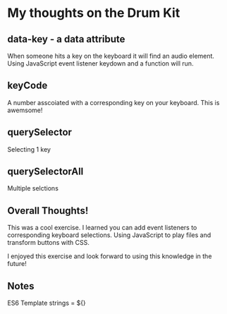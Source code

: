# My thoughts on the Drum Kit

## data-key - a data attribute
When someone hits a key on the keyboard it will find an audio element.
Using JavaScript event listener keydown and a function will run.

## keyCode
A number asscoiated with a corresponding key on your keyboard.
This is awemsome!

## querySelector
Selecting 1 key

## querySelectorAll
Multiple selctions


## Overall Thoughts!
This was a cool exercise. I learned you can add event listeners to corresponding keyboard selections. Using JavaScript to play files and transform buttons with CSS. 

I enjoyed this exercise and look forward to using this knowledge in the future!

## Notes
ES6 Template strings = ${}
